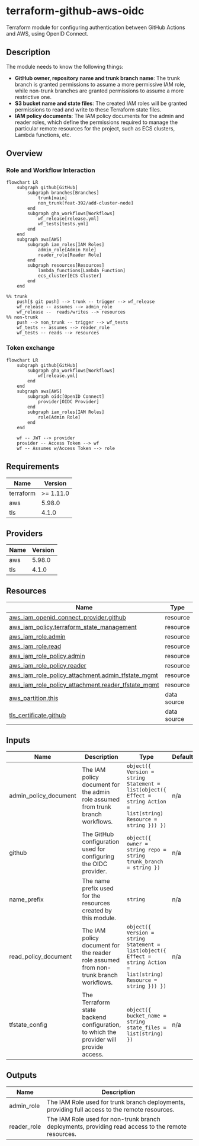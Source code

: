 # terraform-github-aws-oidc

Terraform module for configuring authentication between GitHub Actions and AWS, using OpenID Connect.

## Description

The module needs to know the following things:
- **GitHub owner, repository name and trunk branch name**: The trunk branch is granted permissions to assume a more permissive IAM role, while non-trunk branches are granted permissions to assume a more restrictive one.
- **S3 bucket name and state files**: The created IAM roles will be granted permissions to read and write to these Terraform state files.
- **IAM policy documents**: The IAM policy documents for the admin and reader roles, which define the permissions required to manage the particular remote resources for the project, such as ECS clusters, Lambda functions, etc.

## Overview

### Role and Workflow Interaction

```mermaid
flowchart LR
    subgraph github[GitHub]
        subgraph branches[Branches]
            trunk[main]
            non_trunk[feat-392/add-cluster-node]
        end
        subgraph gha_workflows[Workflows]
            wf_release[release.yml]
            wf_tests[tests.yml]
        end
    end
    subgraph aws[AWS]
        subgraph iam_roles[IAM Roles]
            admin_role[Admin Role]
            reader_role[Reader Role]
        end
        subgraph resources[Resources]
            lambda_functions[Lambda Function]
            ecs_cluster[ECS Cluster]
        end
    end

%% trunk
    push[$ git push] --> trunk -- trigger --> wf_release
    wf_release -- assumes --> admin_role
    wf_release --  reads/writes --> resources
%% non-trunk
    push --> non_trunk -- trigger --> wf_tests
    wf_tests -- assumes --> reader_role
    wf_tests -- reads --> resources
```


### Token exchange

```mermaid
flowchart LR
    subgraph github[GitHub]
        subgraph gha_workflows[Workflows]
            wf[release.yml]
        end
    end
    subgraph aws[AWS]
        subgraph oidc[OpenID Connect]
            provider[OIDC Provider]
        end
        subgraph iam_roles[IAM Roles]
            role[Admin Role]
        end
    end
    
    wf -- JWT --> provider
    provider -- Access Token --> wf
    wf -- Assumes w/Access Token --> role
```


<!-- BEGIN_TF_DOCS -->
## Requirements

| Name | Version |
|------|---------|
| terraform | >= 1.11.0 |
| aws | 5.98.0 |
| tls | 4.1.0 |

## Providers

| Name | Version |
|------|---------|
| aws | 5.98.0 |
| tls | 4.1.0 |

## Resources

| Name | Type |
|------|------|
| [aws_iam_openid_connect_provider.github](https://registry.terraform.io/providers/hashicorp/aws/5.98.0/docs/resources/iam_openid_connect_provider) | resource |
| [aws_iam_policy.terraform_state_management](https://registry.terraform.io/providers/hashicorp/aws/5.98.0/docs/resources/iam_policy) | resource |
| [aws_iam_role.admin](https://registry.terraform.io/providers/hashicorp/aws/5.98.0/docs/resources/iam_role) | resource |
| [aws_iam_role.read](https://registry.terraform.io/providers/hashicorp/aws/5.98.0/docs/resources/iam_role) | resource |
| [aws_iam_role_policy.admin](https://registry.terraform.io/providers/hashicorp/aws/5.98.0/docs/resources/iam_role_policy) | resource |
| [aws_iam_role_policy.reader](https://registry.terraform.io/providers/hashicorp/aws/5.98.0/docs/resources/iam_role_policy) | resource |
| [aws_iam_role_policy_attachment.admin_tfstate_mgmt](https://registry.terraform.io/providers/hashicorp/aws/5.98.0/docs/resources/iam_role_policy_attachment) | resource |
| [aws_iam_role_policy_attachment.reader_tfstate_mgmt](https://registry.terraform.io/providers/hashicorp/aws/5.98.0/docs/resources/iam_role_policy_attachment) | resource |
| [aws_partition.this](https://registry.terraform.io/providers/hashicorp/aws/5.98.0/docs/data-sources/partition) | data source |
| [tls_certificate.github](https://registry.terraform.io/providers/hashicorp/tls/4.1.0/docs/data-sources/certificate) | data source |

## Inputs

| Name | Description | Type | Default | Required |
|------|-------------|------|---------|:--------:|
| admin_policy_document | The IAM policy document for the admin role assumed from trunk branch workflows. | ```object({ Version = string Statement = list(object({ Effect = string Action = list(string) Resource = string })) })``` | n/a | yes |
| github | The GitHub configuration used for configuring the OIDC provider. | ```object({ owner = string repo = string trunk_branch = string })``` | n/a | yes |
| name_prefix | The name prefix used for the resources created by this module. | `string` | n/a | yes |
| read_policy_document | The IAM policy document for the reader role assumed from non-trunk branch workflows. | ```object({ Version = string Statement = list(object({ Effect = string Action = list(string) Resource = string })) })``` | n/a | yes |
| tfstate_config | The Terraform state backend configuration, to which the provider will provide access. | ```object({ bucket_name = string state_files = list(string) })``` | n/a | yes |

## Outputs

| Name | Description |
|------|-------------|
| admin_role | The IAM Role used for trunk branch deployments, providing full access to the remote resources. |
| reader_role | The IAM Role used for non-trunk branch deployments, providing read access to the remote resources. |
<!-- END_TF_DOCS -->
